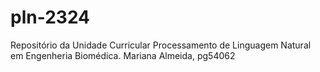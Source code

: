 # pln-2324
 Repositório da Unidade Curricular Processamento de Linguagem Natural em Engenheria Biomédica.
Mariana Almeida, pg54062
